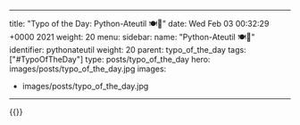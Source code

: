 
---
title: "Typo of the Day: Python-Ateutil 🍽🥢"
date: Wed Feb 03 00:32:29 +0000 2021
weight: 20
menu:
  sidebar:
    name: "Python-Ateutil 🍽🥢"
    identifier: pythonateutil
    weight: 20
    parent: typo_of_the_day
tags: ["#TypoOfTheDay"]
type: posts/typo_of_the_day
hero: images/posts/typo_of_the_day.jpg
images:
- images/posts/typo_of_the_day.jpg
---


{{<x user="mariatta" id="1356762448586448897">}}


